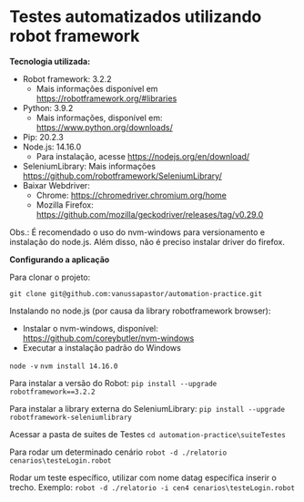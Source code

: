# Testes automatizados utilizando robot framework


**Tecnologia utilizada:**
 * Robot framework: 3.2.2
   * Mais informações disponível em https://robotframework.org/#libraries
 * Python: 3.9.2
   * Mais informações, disponível em: https://www.python.org/downloads/
 * Pip: 20.2.3
 * Node.js: 14.16.0
   * Para instalação, acesse https://nodejs.org/en/download/ 
 * SeleniumLibrary: Mais informações https://github.com/robotframework/SeleniumLibrary/
 * Baixar Webdriver: 
    * Chrome: https://chromedriver.chromium.org/home  
    * Mozilla Firefox: https://github.com/mozilla/geckodriver/releases/tag/v0.29.0 

Obs.: É recomendado o uso do nvm-windows para versionamento e instalação do node.js. Além disso, não é preciso instalar driver do firefox.


**Configurando a aplicação**

Para clonar o projeto:

`git clone git@github.com:vanussapastor/automation-practice.git`

Instalando no node.js (por causa da library robotframework browser):

 - Instalar o nvm-windows, disponível: https://github.com/coreybutler/nvm-windows
 - Executar a instalação padrão do Windows

`node -v`
`nvm install 14.16.0`

Para instalar a versão do Robot:
`pip install --upgrade robotframework==3.2.2`

Para instalar a library externa do SeleniumLibrary:
`pip install --upgrade robotframework-seleniumlibrary`

Acessar a pasta de suites de Testes
`cd automation-practice\suiteTestes`

Para rodar um determinado cenário
`robot -d ./relatorio cenarios\testeLogin.robot`

Rodar um teste específico, utilizar com nome datag específica inserir o trecho. Exemplo:
`robot -d ./relatorio -i cen4 cenarios\testeLogin.robot`
